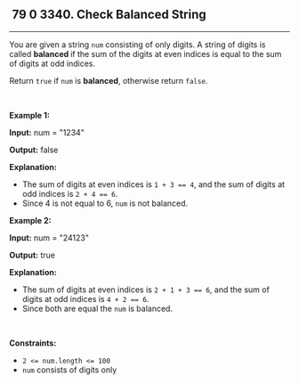 <h2> 79 0
3340. Check Balanced String</h2><hr><div><p>You are given a string <code>num</code> consisting of only digits. A string of digits is called <b>balanced </b>if the sum of the digits at even indices is equal to the sum of digits at odd indices.</p>

<p>Return <code>true</code> if <code>num</code> is <strong>balanced</strong>, otherwise return <code>false</code>.</p>

<p>&nbsp;</p>
<p><strong class="example">Example 1:</strong></p>

<div class="example-block">
<p><strong>Input:</strong> num<span class="example-io"> = "1234"</span></p>

<p><strong>Output:</strong> <span class="example-io">false</span></p>

<p><strong>Explanation:</strong></p>

<ul>
	<li>The sum of digits at even indices is <code>1 + 3 == 4</code>, and the sum of digits at odd indices is <code>2 + 4 == 6</code>.</li>
	<li>Since 4 is not equal to 6, <code>num</code> is not balanced.</li>
</ul>
</div>

<p><strong class="example">Example 2:</strong></p>

<div class="example-block">
<p><strong>Input:</strong> num<span class="example-io"> = "24123"</span></p>

<p><strong>Output:</strong> true</p>

<p><strong>Explanation:</strong></p>

<ul>
	<li>The sum of digits at even indices is <code>2 + 1 + 3 == 6</code>, and the sum of digits at odd indices is <code>4 + 2 == 6</code>.</li>
	<li>Since both are equal the <code>num</code> is balanced.</li>
</ul>
</div>

<p>&nbsp;</p>
<p><strong>Constraints:</strong></p>

<ul>
	<li><code>2 &lt;= num.length &lt;= 100</code></li>
	<li><code><font face="monospace">num</font></code> consists of digits only</li>
</ul>
</div>